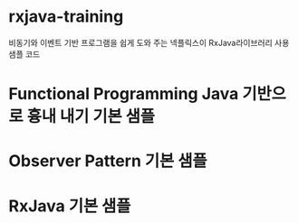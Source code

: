 rxjava-training
===============
비동기와 이벤트 기반 프로그램을 쉽게 도와 주는 넥플릭스이 RxJava라이브러리 사용 샘플 코드

# Functional Programming Java 기반으로 흉내 내기 기본 샘플
# Observer Pattern 기본 샘플
# RxJava 기본 샘플





